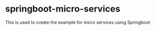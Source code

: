 # springboot-micro-services
This is used to create the example for micro services using Springboot 
